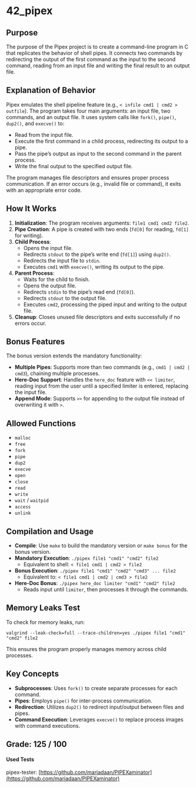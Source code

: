 # 42_pipex

## Purpose
The purpose of the Pipex project is to create a command-line program in C that replicates the behavior of shell pipes. It connects two commands by redirecting the output of the first command as the input to the second command, reading from an input file and writing the final result to an output file.

## Explanation of Behavior
Pipex emulates the shell pipeline feature (e.g., `< infile cmd1 | cmd2 > outfile`). The program takes four main arguments: an input file, two commands, and an output file. It uses system calls like `fork()`, `pipe()`, `dup2()`, and `execve()` to:
- Read from the input file.
- Execute the first command in a child process, redirecting its output to a pipe.
- Pass the pipe’s output as input to the second command in the parent process.
- Write the final output to the specified output file.

The program manages file descriptors and ensures proper process communication. If an error occurs (e.g., invalid file or command), it exits with an appropriate error code.

## How It Works
1. **Initialization**: The program receives arguments: `file1 cmd1 cmd2 file2`.
2. **Pipe Creation**: A pipe is created with two ends (`fd[0]` for reading, `fd[1]` for writing).
3. **Child Process**:
   - Opens the input file.
   - Redirects `stdout` to the pipe’s write end (`fd[1]`) using `dup2()`.
   - Redirects the input file to `stdin`.
   - Executes `cmd1` with `execve()`, writing its output to the pipe.
4. **Parent Process**:
   - Waits for the child to finish.
   - Opens the output file.
   - Redirects `stdin` to the pipe’s read end (`fd[0]`).
   - Redirects `stdout` to the output file.
   - Executes `cmd2`, processing the piped input and writing to the output file.
5. **Cleanup**: Closes unused file descriptors and exits successfully if no errors occur.

## Bonus Features
The bonus version extends the mandatory functionality:
- **Multiple Pipes**: Supports more than two commands (e.g., `cmd1 | cmd2 | cmd3`), chaining multiple processes.
- **Here-Doc Support**: Handles the `here_doc` feature with `<< limiter`, reading input from the user until a specified limiter is entered, replacing the input file.
- **Append Mode**: Supports `>>` for appending to the output file instead of overwriting it with `>`.

## Allowed Functions
- `malloc`
- `free`
- `fork`
- `pipe`
- `dup2`
- `execve`
- `open`
- `close`
- `read`
- `write`
- `wait` / `waitpid`
- `access`
- `unlink`

## Compilation and Usage
- **Compile**: Use `make` to build the mandatory version or `make bonus` for the bonus version.
- **Mandatory Execution**: `./pipex file1 "cmd1" "cmd2" file2`
  - Equivalent to shell: `< file1 cmd1 | cmd2 > file2`
- **Bonus Execution**: `./pipex file1 "cmd1" "cmd2" "cmd3" ... file2`
  - Equivalent to: `< file1 cmd1 | cmd2 | cmd3 > file2`
- **Here-Doc Bonus**: `./pipex here_doc limiter "cmd1" "cmd2" file2`
  - Reads input until `limiter`, then processes it through the commands.

## Memory Leaks Test
To check for memory leaks, run:
```
valgrind --leak-check=full --trace-children=yes ./pipex file1 "cmd1" "cmd2" file2
```
This ensures the program properly manages memory across child processes.

## Key Concepts
- **Subprocesses**: Uses `fork()` to create separate processes for each command.
- **Pipes**: Employs `pipe()` for inter-process communication.
- **Redirection**: Utilizes `dup2()` to redirect input/output between files and pipes.
- **Command Execution**: Leverages `execve()` to replace process images with command executions.

## Grade: 125 / 100

#### Used Tests
pipex-tester: [https://github.com/mariadaan/PIPEXaminator](https://github.com/mariadaan/PIPEXaminator)
